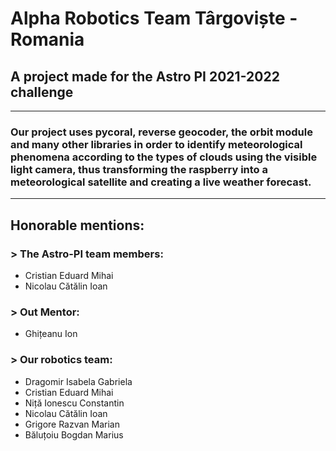 # Alpha Robotics Team Târgoviște - Romania
## A project made for the Astro PI 2021-2022 challenge

---

### Our project uses pycoral, reverse geocoder, the orbit module and many other libraries in order to identify meteorological phenomena according to the types of clouds using the visible light camera, thus transforming the raspberry into a meteorological satellite and creating a live weather forecast.

---

## Honorable mentions:

### > The Astro-PI team members:
- Cristian Eduard Mihai
- Nicolau Cătălin Ioan

### > Out Mentor:
- Ghițeanu Ion

### > Our robotics team:
- Dragomir Isabela Gabriela
- Cristian Eduard Mihai
- Niță Ionescu Constantin
- Nicolau Cătălin Ioan
- Grigore Razvan Marian
- Băluțoiu Bogdan Marius